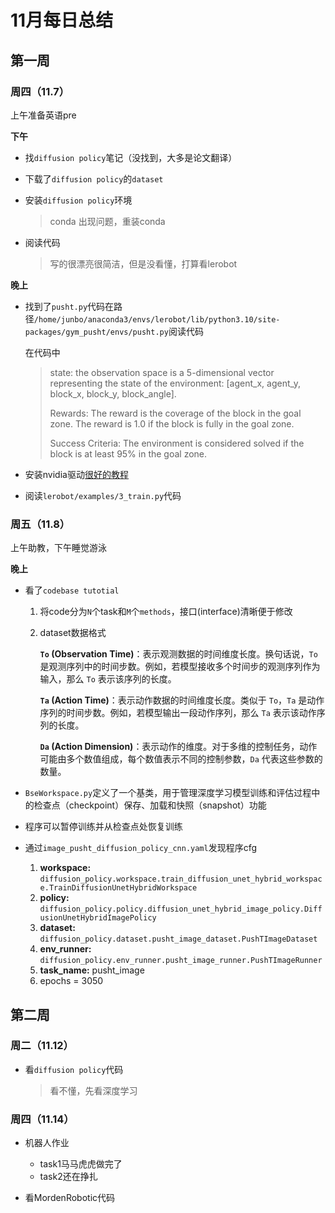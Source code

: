 # 11月每日总结

## 第一周

### 周四（11.7）

上午准备英语pre

**下午**

- 找`diffusion policy`笔记（没找到，大多是论文翻译）

- 下载了`diffusion policy`的`dataset`

- 安装`diffusion policy`环境

  > conda 出现问题，重装conda

- 阅读代码

  > 写的很漂亮很简洁，但是没看懂，打算看lerobot


**晚上**

- 找到了`pusht.py`代码在路径`/home/junbo/anaconda3/envs/lerobot/lib/python3.10/site-packages/gym_pusht/envs/pusht.py`阅读代码

  在代码中

  > state: the observation space is a 5-dimensional vector representing the state of the environment: [agent_x, agent_y, block_x, block_y, block_angle]. 
  >
  > Rewards: The reward is the coverage of the block in the goal zone. The reward is 1.0 if the block is fully in the goal zone.
  >
  > Success Criteria: The environment is considered solved if the block is at least 95% in the goal zone.
  
- 安装nvidia驱动[很好的教程](https://blog.csdn.net/xianrenli38/article/details/125254853)

- 阅读`lerobot/examples/3_train.py`代码

### 周五（11.8）

上午助教，下午睡觉游泳

**晚上**

- 看了`codebase tutotial`

  1. 将code分为`N`个task和`M`个`methods`，接口(interface)清晰便于修改

  2. dataset数据格式

     **`To` (Observation Time)**：表示观测数据的时间维度长度。换句话说，`To` 是观测序列中的时间步数。例如，若模型接收多个时间步的观测序列作为输入，那么 `To` 表示该序列的长度。

     **`Ta` (Action Time)**：表示动作数据的时间维度长度。类似于 `To`，`Ta` 是动作序列的时间步数。例如，若模型输出一段动作序列，那么 `Ta` 表示该动作序列的长度。

     **`Da` (Action Dimension)**：表示动作的维度。对于多维的控制任务，动作可能由多个数值组成，每个数值表示不同的控制参数，`Da` 代表这些参数的数量。

- `BseWorkspace.py`定义了一个基类，用于管理深度学习模型训练和评估过程中的检查点（checkpoint）保存、加载和快照（snapshot）功能

- 程序可以暂停训练并从检查点处恢复训练

- 通过`image_pusht_diffusion_policy_cnn.yaml`发现程序cfg
  1. **workspace:** `diffusion_policy.workspace.train_diffusion_unet_hybrid_workspace.TrainDiffusionUnetHybridWorkspace`
  2. **policy:** `diffusion_policy.policy.diffusion_unet_hybrid_image_policy.DiffusionUnetHybridImagePolicy`
  3. **dataset:** `diffusion_policy.dataset.pusht_image_dataset.PushTImageDataset`
  4. **env_runner:** `diffusion_policy.env_runner.pusht_image_runner.PushTImageRunner`
  5. **task_name:** pusht_image
  6. epochs = 3050

## 第二周

### 周二（11.12）

- 看`diffusion policy`代码

  > 看不懂，先看深度学习

### 周四（11.14）

- 机器人作业

  - task1马马虎虎做完了
  - task2还在挣扎

- 看MordenRobotic代码

  